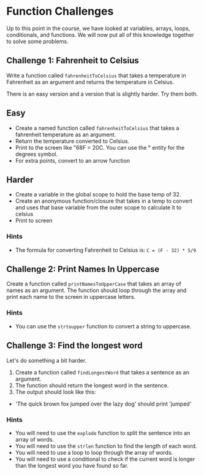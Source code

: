 # Function Challenges

Up to this point in the course, we have looked at variables, arrays, loops, conditionals, and functions. We will now put all of this knowledge together to solve some problems.

## Challenge 1: Fahrenheit to Celsius

Write a function called `fahrenheitToCelsius` that takes a temperature in Fahrenheit as an argument and returns the temperature in Celsius.

There is an easy version and a version that is slightly harder. Try them both.

## Easy

  - Create a named function called `fahrenheitToCelsius` that takes a fahrenheit temperature as an argument. 
  - Return the temperature converted to Celsius.
  - Print to the screen like "68F = 20C. You can use the &deg; entity for the degrees symbol.
  - For extra points, convert to an arrow function

## Harder
  - Create a variable in the global scope to hold the base temp of 32.
  - Create an anonymous function/closure that takes in a temp to convert and uses that base variable from the outer scope to calculate it to celsius
  - Print to screen


### Hints

- The formula for converting Fahrenheit to Celsius is: `C = (F - 32) * 5/9`

## Challenge 2: Print Names In Uppercase

Create a function called `printNamesToUpperCase` that takes an array of names as an argument. The function should loop through the array and print each name to the screen in uppercase letters.

### Hints

- You can use the `strtoupper` function to convert a string to uppercase.

## Challenge 3: Find the longest word

Let's do something a bit harder.

1. Create a function called `findLongestWord` that takes a sentence as an argument.
2. The function should return the longest word in the sentence.
3. The output should look like this:
- 'The quick brown fox jumped over the lazy dog'
should print 'jumped'

### Hints

- You will need to use the `explode` function to split the sentence into an array of words.
- You will need to use the `strlen` function to find the length of each word.
- You will need to use a loop to loop through the array of words.
- You will need to use a conditional to check if the current word is longer than the longest word you have found so far.
